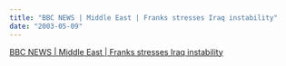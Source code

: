 ```yaml
---
title: "BBC NEWS | Middle East | Franks stresses Iraq instability"
date: "2003-05-09"
---
```


[BBC NEWS | Middle East | Franks stresses Iraq instability](https://news.bbc.co.uk/2/hi/middle_east/3012879.stm)
